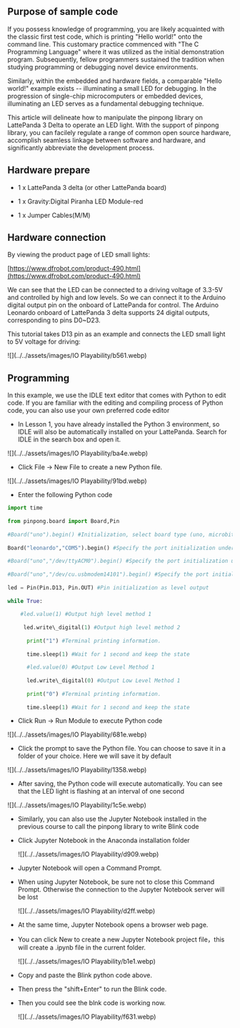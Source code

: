 ## Purpose of sample code

If you possess knowledge of programming, you are likely acquainted with the classic first test code, which is printing "Hello world!" onto the command line. This customary practice commenced with "The C Programming Language" where it was utilized as the initial demonstration program. Subsequently, fellow programmers sustained the tradition when studying programming or debugging novel device environments.

Similarly, within the embedded and hardware fields, a comparable "Hello world!" example exists -- illuminating a small LED for debugging. In the progression of single-chip microcomputers or embedded devices, illuminating an LED serves as a fundamental debugging technique.

This article will delineate how to manipulate the pinpong library on LattePanda 3 Delta to operate an LED light. With the support of pinpong library, you can facilely regulate a range of common open source hardware, accomplish seamless linkage between software and hardware, and significantly abbreviate the development process.


## Hardware prepare

- 1 x LattePanda 3 delta (or other LattePanda board)

- 1 x Gravity:Digital Piranha LED Module-red

- 1 x Jumper Cables(M/M) 


## Hardware connection

By viewing the product page of LED small lights:

[https://www.dfrobot.com/product-490.html](https://www.dfrobot.com/product-490.html)

We can see that the LED can be connected to a driving voltage of 3.3-5V and controlled by high and low levels. So we can connect it to the Arduino digital output pin on the onboard of LattePanda for control. The Arduino Leonardo onboard of LattePanda 3 delta supports 24 digital outputs, corresponding to pins D0~D23.

This tutorial takes D13 pin as an example and connects the LED small light to 5V voltage for driving:

![](../../assets/images/IO Playability/b561.webp)


## Programming

In this example, we use the IDLE text editor that comes with Python to edit code. If you are familiar with the editing and compiling process of Python code, you can also use your own preferred code editor

-  In Lesson 1, you have already installed the Python 3 environment, so IDLE will also be automatically installed on your LattePanda. Search for IDLE in the search box and open it.

![](../../assets/images/IO Playability/ba4e.webp)



-  Click File -\> New File to create a new Python file.

![](../../assets/images/IO Playability/91bd.webp)



- Enter the following Python code
```Python
import time
      	
from pinpong.board import Board,Pin
      	
#Board("uno").begin() #Initialization, select board type (uno, microbit, RPi,) and port number. If the port number is not entered, it will be automatically recognized
      	
Board("leonardo","COM5").begin() #Specify the port initialization under Windows
      	
#Board("uno","/dev/ttyACM0").begin() #Specify the port initialization under Linux
      	
#Board("uno","/dev/cu.usbmodem14101").begin() #Specify the port initialization under MacOS
      	
led = Pin(Pin.D13, Pin.OUT) #Pin initialization as level output
      	
while True:
      	
	#led.value(1) #Output high level method 1
      	
     led.write\_digital(1) #Output high level method 2
      	
      print("1") #Terminal printing information.
      	
      time.sleep(1) #Wait for 1 second and keep the state
      	
      #led.value(0) #Output Low Level Method 1
      	
      led.write\_digital(0) #Output Low Level Method 1
      	
      print("0") #Terminal printing information.
      	
      time.sleep(1) #Wait for 1 second and keep the state

```

-  Click Run -\> Run Module to execute Python code

![](../../assets/images/IO Playability/681e.webp)



-  Click the prompt to save the Python file. You can choose to save it in a folder of your choice. Here we will save it by default

![](../../assets/images/IO Playability/1358.webp)



-  After saving, the Python code will execute automatically. You can see that the LED light is flashing at an interval of one second

![](../../assets/images/IO Playability/1c5e.webp)

- Similarly, you can also use the Jupyter Notebook installed in the previous course to call the pinpong library to write Blink code
- Click Jupyter Notebook in the Anaconda installation folder
  
  ![](../../assets/images/IO Playability/d909.webp)

- Jupyter Notebook will open a Command Prompt.
- When using Jupyter Notebook, be sure not to close this Command Prompt. Otherwise the connection to the Jupyter Notebook server will be lost
  
  ![](../../assets/images/IO Playability/d2ff.webp)

- At the same time, Jupyter Notebook opens a browser web page.
- You can click New to create a new Jupyter Notebook project file，this will create a .ipynb file in the current folder.
  
  ![](../../assets/images/IO Playability/b1e1.webp)

- Copy and paste the Blink python code above.
- Then press the "shift+Enter" to run the Blink code.

- Then you could see the blnk code is working now.
  
  ![](../../assets/images/IO Playability/f631.webp)
